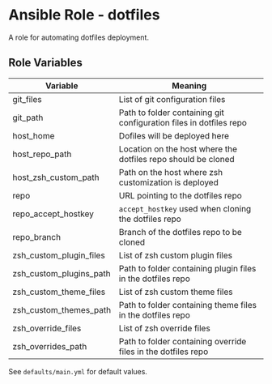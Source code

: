 Ansible Role - dotfiles
=========

A role for automating dotfiles deployment.


Role Variables
--------------

| Variable | Meaning |
|--|--|
| git_files| List of git configuration files|
| git_path | Path to folder containing git configuration files in dotfiles repo|
| host_home | Dofiles will be deployed here|
| host_repo_path | Location on the host where the dotfiles repo should be cloned |
| host_zsh_custom_path | Path on the host where zsh customization is deployed |
| repo | URL pointing to the dotfiles repo |
| repo_accept_hostkey | `accept_hostkey` used when cloning the dotfiles repo|
| repo_branch | Branch of the dotfiles repo to be cloned|
| zsh_custom_plugin_files| List of zsh custom plugin files |
| zsh_custom_plugins_path| Path to folder containing plugin files in the dotfiles repo |
| zsh_custom_theme_files| List of zsh custom theme files |
| zsh_custom_themes_path| Path to folder containing theme files in the dotfiles repo |
| zsh_override_files| List of zsh override files |
| zsh_overrides_path| Path to folder containing override files in the dotfiles repo|

See `defaults/main.yml` for default values.
